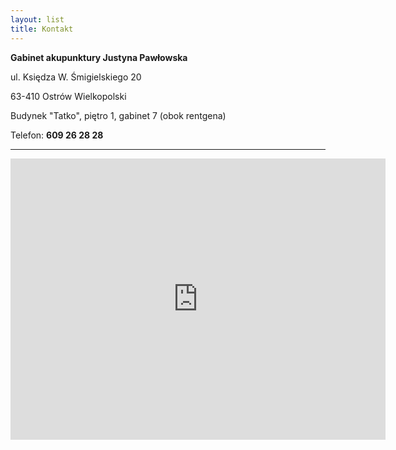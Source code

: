 ```yaml
---
layout: list
title: Kontakt
---
```


**Gabinet akupunktury Justyna Pawłowska**

ul. Księdza W. Śmigielskiego 20

63-410 Ostrów Wielkopolski

Budynek "Tatko", piętro 1, gabinet 7 (obok rentgena)

Telefon: **609 26 28 28**

---
<iframe src="https://www.google.com/maps/embed?pb=!1m18!1m12!1m3!1d2475.8752590360336!2d17.829960351509442!3d51.64380950844109!2m3!1f0!2f0!3f0!3m2!1i1024!2i768!4f13.1!3m3!1m2!1s0x471ab5cdd5f3ff79%3A0xa282397703e61405!2sKsi%C4%99dza%20W.%20%C5%9Amigielskiego%2020%2C%2063-410%20Ostr%C3%B3w%20Wielkopolski!5e0!3m2!1sen!2spl!4v1642166274088!5m2!1sen!2spl" width="600" height="450" style="border:0;" allowfullscreen="" loading="lazy"></iframe>
